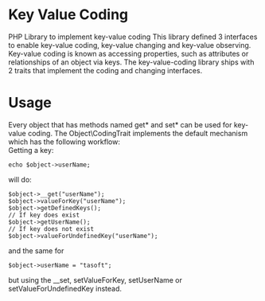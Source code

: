# Key Value Coding
PHP Library to implement key-value coding
This library defined 3 interfaces to enable key-value coding, key-value changing and key-value observing. Key-value coding is known as accessing properties, such as attributes or relationships of an object via keys.
The key-value-coding library ships with 2 traits that implement the coding and changing interfaces.

# Usage
Every object that has methods named get* and set* can be used for key-value coding. The Object\CodingTrait implements the default mechanism which has the following workflow:<br>
Getting a key:
```
echo $object->userName;
```
will do:
```
$object->__get("userName");
$object->valueForKey("userName");
$object->getDefinedKeys();
// If key does exist
$object->getUserName();
// If key does not exist
$object->valueForUndefinedKey("userName");
```
and the same for
```
$object->userName = "tasoft";
```
but using the \__set, setValueForKey, setUserName or setValueForUndefinedKey instead.
